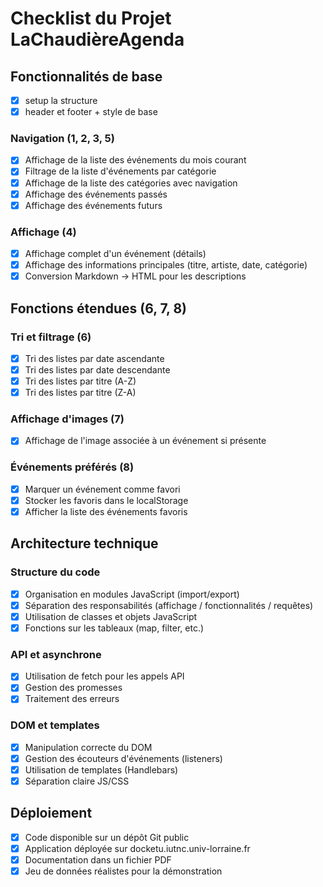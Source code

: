 # Checklist du Projet LaChaudièreAgenda

## Fonctionnalités de base
- [x] setup la structure
- [x] header et footer + style de base
### Navigation (1, 2, 3, 5)
- [x] Affichage de la liste des événements du mois courant
- [x] Filtrage de la liste d'événements par catégorie
- [x] Affichage de la liste des catégories avec navigation
- [x] Affichage des événements passés
- [x] Affichage des événements futurs

### Affichage (4)
- [x] Affichage complet d'un événement (détails)
- [x] Affichage des informations principales (titre, artiste, date, catégorie)
- [x] Conversion Markdown → HTML pour les descriptions

## Fonctions étendues (6, 7, 8)

### Tri et filtrage (6)
- [x] Tri des listes par date ascendante
- [x] Tri des listes par date descendante
- [x] Tri des listes par titre (A-Z)
- [x] Tri des listes par titre (Z-A)

### Affichage d'images (7)
- [x] Affichage de l'image associée à un événement si présente

### Événements préférés (8)
- [x] Marquer un événement comme favori
- [x] Stocker les favoris dans le localStorage
- [x] Afficher la liste des événements favoris

## Architecture technique

### Structure du code
- [x] Organisation en modules JavaScript (import/export)
- [x] Séparation des responsabilités (affichage / fonctionnalités / requêtes)
- [x] Utilisation de classes et objets JavaScript
- [x] Fonctions sur les tableaux (map, filter, etc.)

### API et asynchrone
- [x] Utilisation de fetch pour les appels API
- [x] Gestion des promesses
- [x] Traitement des erreurs

### DOM et templates
- [x] Manipulation correcte du DOM
- [x] Gestion des écouteurs d'événements (listeners)
- [x] Utilisation de templates (Handlebars)
- [x] Séparation claire JS/CSS

## Déploiement
- [x] Code disponible sur un dépôt Git public
- [x] Application déployée sur docketu.iutnc.univ-lorraine.fr
- [x] Documentation dans un fichier PDF
- [x] Jeu de données réalistes pour la démonstration
